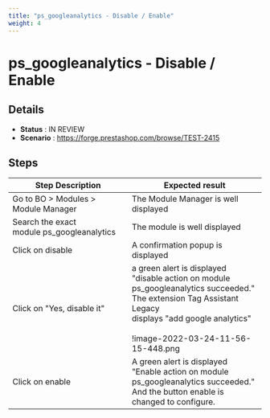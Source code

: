 ```yaml
---
title: "ps_googleanalytics - Disable / Enable"
weight: 4
---
```


# ps_googleanalytics - Disable / Enable
## Details
* **Status** : IN REVIEW
* **Scenario** : https://forge.prestashop.com/browse/TEST-2415

## Steps
| Step Description | Expected result |
| ----- | ----- |
| Go to BO > Modules > Module Manager | The Module Manager is well displayed |
| Search the exact module ps_googleanalytics | The module is well displayed |
| Click on disable | A confirmation popup is displayed |
| Click on "Yes, disable it" | a green alert is displayed "disable action on module ps_googleanalytics succeeded." The extension Tag Assistant Legacy<br>displays "add google analytics"<br><br>!image-2022-03-24-11-56-15-448.png|thumbnail! |
| Click on enable | A green alert is displayed "Enable action on module ps_googleanalytics succeeded." And the button enable is changed to configure. |
